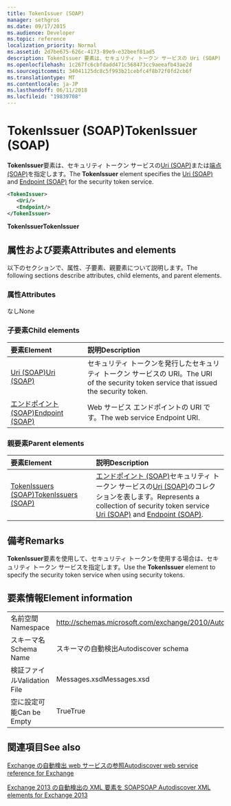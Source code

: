 ```yaml
---
title: TokenIssuer (SOAP)
manager: sethgros
ms.date: 09/17/2015
ms.audience: Developer
ms.topic: reference
localization_priority: Normal
ms.assetid: 2d7be675-626c-4173-89e9-e32beef81ad5
description: TokenIssuer 要素は、セキュリティ トークン サービスの Uri (SOAP) または端点 (SOAP) を指定します。
ms.openlocfilehash: 1c267fc6cbfdadd471c568473cc9aeeafb43ae2d
ms.sourcegitcommit: 34041125dc8c5f993b21cebfc4f8b72f0fd2cb6f
ms.translationtype: MT
ms.contentlocale: ja-JP
ms.lasthandoff: 06/11/2018
ms.locfileid: "19839708"
---
```

# <a name="tokenissuer-soap"></a><span data-ttu-id="550e7-103">TokenIssuer (SOAP)</span><span class="sxs-lookup"><span data-stu-id="550e7-103">TokenIssuer (SOAP)</span></span>

<span data-ttu-id="550e7-104">**TokenIssuer**要素は、セキュリティ トークン サービスの[Uri (SOAP)](uri-soap.md)または[端点 (SOAP)](endpoint-soap.md)を指定します。</span><span class="sxs-lookup"><span data-stu-id="550e7-104">The **TokenIssuer** element specifies the [Uri (SOAP)](uri-soap.md) and [Endpoint (SOAP)](endpoint-soap.md) for the security token service.</span></span> 
  
```XML
<TokenIssuer>
   <Uri/>
   <Endpoint/>
</TokenIssuer>
```

 <span data-ttu-id="550e7-105">**TokenIssuer**</span><span class="sxs-lookup"><span data-stu-id="550e7-105">**TokenIssuer**</span></span>
## <a name="attributes-and-elements"></a><span data-ttu-id="550e7-106">属性および要素</span><span class="sxs-lookup"><span data-stu-id="550e7-106">Attributes and elements</span></span>

<span data-ttu-id="550e7-107">以下のセクションで、属性、子要素、親要素について説明します。</span><span class="sxs-lookup"><span data-stu-id="550e7-107">The following sections describe attributes, child elements, and parent elements.</span></span>
  
### <a name="attributes"></a><span data-ttu-id="550e7-108">属性</span><span class="sxs-lookup"><span data-stu-id="550e7-108">Attributes</span></span>

<span data-ttu-id="550e7-109">なし</span><span class="sxs-lookup"><span data-stu-id="550e7-109">None</span></span>
  
### <a name="child-elements"></a><span data-ttu-id="550e7-110">子要素</span><span class="sxs-lookup"><span data-stu-id="550e7-110">Child elements</span></span>

|<span data-ttu-id="550e7-111">**要素**</span><span class="sxs-lookup"><span data-stu-id="550e7-111">**Element**</span></span>|<span data-ttu-id="550e7-112">**説明**</span><span class="sxs-lookup"><span data-stu-id="550e7-112">**Description**</span></span>|
|:-----|:-----|
|[<span data-ttu-id="550e7-113">Uri (SOAP)</span><span class="sxs-lookup"><span data-stu-id="550e7-113">Uri (SOAP)</span></span>](uri-soap.md) <br/> |<span data-ttu-id="550e7-114">セキュリティ トークンを発行したセキュリティ トークン サービスの URI。</span><span class="sxs-lookup"><span data-stu-id="550e7-114">The URI of the security token service that issued the security token.</span></span>  <br/> |
|[<span data-ttu-id="550e7-115">エンドポイント (SOAP)</span><span class="sxs-lookup"><span data-stu-id="550e7-115">Endpoint (SOAP)</span></span>](endpoint-soap.md) <br/> |<span data-ttu-id="550e7-116">Web サービス エンドポイントの URI です。</span><span class="sxs-lookup"><span data-stu-id="550e7-116">The web service Endpoint URI.</span></span>  <br/> |
   
### <a name="parent-elements"></a><span data-ttu-id="550e7-117">親要素</span><span class="sxs-lookup"><span data-stu-id="550e7-117">Parent elements</span></span>

|<span data-ttu-id="550e7-118">**要素**</span><span class="sxs-lookup"><span data-stu-id="550e7-118">**Element**</span></span>|<span data-ttu-id="550e7-119">**説明**</span><span class="sxs-lookup"><span data-stu-id="550e7-119">**Description**</span></span>|
|:-----|:-----|
|[<span data-ttu-id="550e7-120">TokenIssuers (SOAP)</span><span class="sxs-lookup"><span data-stu-id="550e7-120">TokenIssuers (SOAP)</span></span>](tokenissuers-soap.md) <br/> |<span data-ttu-id="550e7-121">[エンドポイント (SOAP)](endpoint-soap.md)セキュリティ トークン サービスの[Uri (SOAP)](uri-soap.md)のコレクションを表します。</span><span class="sxs-lookup"><span data-stu-id="550e7-121">Represents a collection of security token service [Uri (SOAP)](uri-soap.md) and [Endpoint (SOAP)](endpoint-soap.md).</span></span>  <br/> |
   
## <a name="remarks"></a><span data-ttu-id="550e7-122">備考</span><span class="sxs-lookup"><span data-stu-id="550e7-122">Remarks</span></span>

<span data-ttu-id="550e7-123">**TokenIssuer**要素を使用して、セキュリティ トークンを使用する場合は、セキュリティ トークン サービスを指定します。</span><span class="sxs-lookup"><span data-stu-id="550e7-123">Use the **TokenIssuer** element to specify the security token service when using security tokens.</span></span> 
  
## <a name="element-information"></a><span data-ttu-id="550e7-124">要素情報</span><span class="sxs-lookup"><span data-stu-id="550e7-124">Element information</span></span>

|||
|:-----|:-----|
|<span data-ttu-id="550e7-125">名前空間</span><span class="sxs-lookup"><span data-stu-id="550e7-125">Namespace</span></span>  <br/> |http://schemas.microsoft.com/exchange/2010/Autodiscover  <br/> |
|<span data-ttu-id="550e7-126">スキーマ名</span><span class="sxs-lookup"><span data-stu-id="550e7-126">Schema Name</span></span>  <br/> |<span data-ttu-id="550e7-127">スキーマの自動検出</span><span class="sxs-lookup"><span data-stu-id="550e7-127">Autodiscover schema</span></span>  <br/> |
|<span data-ttu-id="550e7-128">検証ファイル</span><span class="sxs-lookup"><span data-stu-id="550e7-128">Validation File</span></span>  <br/> |<span data-ttu-id="550e7-129">Messages.xsd</span><span class="sxs-lookup"><span data-stu-id="550e7-129">Messages.xsd</span></span>  <br/> |
|<span data-ttu-id="550e7-130">空に設定可能</span><span class="sxs-lookup"><span data-stu-id="550e7-130">Can be Empty</span></span>  <br/> |<span data-ttu-id="550e7-131">True</span><span class="sxs-lookup"><span data-stu-id="550e7-131">True</span></span>  <br/> |
   
## <a name="see-also"></a><span data-ttu-id="550e7-132">関連項目</span><span class="sxs-lookup"><span data-stu-id="550e7-132">See also</span></span>



[<span data-ttu-id="550e7-133">Exchange の自動検出 web サービスの参照</span><span class="sxs-lookup"><span data-stu-id="550e7-133">Autodiscover web service reference for Exchange</span></span>](autodiscover-web-service-reference-for-exchange.md)
  
[<span data-ttu-id="550e7-134">Exchange 2013 の自動検出の XML 要素を SOAP</span><span class="sxs-lookup"><span data-stu-id="550e7-134">SOAP Autodiscover XML elements for Exchange 2013</span></span>](soap-autodiscover-xml-elements-for-exchange-2013.md)

